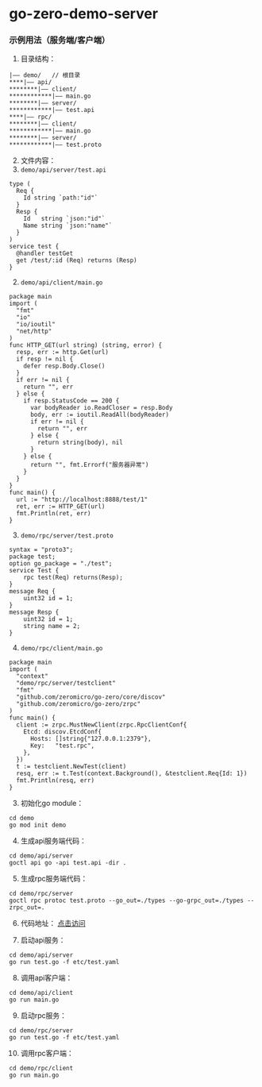 # go-zero-demo-server

### 示例用法（服务端/客户端）

1. 目录结构：
```
|—— demo/   // 根目录
****|—— api/
********|—— client/
************|—— main.go
********|—— server/
************|—— test.api
****|—— rpc/
********|—— client/
************|—— main.go
********|—— server/
************|—— test.proto
```

2. 文件内容：
  1. `demo/api/server/test.api`
  ```
  type (
    Req {
      Id string `path:"id"`
    }
    Resp {
      Id   string `json:"id"`
      Name string `json:"name"`
    }
  )
  service test {
    @handler testGet
    get /test/:id (Req) returns (Resp)
  }
  ```
  2. `demo/api/client/main.go`
  ```
  package main
  import (
    "fmt"
    "io"
    "io/ioutil"
    "net/http"
  )
  func HTTP_GET(url string) (string, error) {
    resp, err := http.Get(url)
    if resp != nil {
      defer resp.Body.Close()
    }
    if err != nil {
      return "", err
    } else {
      if resp.StatusCode == 200 {
        var bodyReader io.ReadCloser = resp.Body
        body, err := ioutil.ReadAll(bodyReader)
        if err != nil {
          return "", err
        } else {
          return string(body), nil
        }
      } else {
        return "", fmt.Errorf("服务器异常")
      }
    }
  }
  func main() {
    url := "http://localhost:8888/test/1"
    ret, err := HTTP_GET(url)
    fmt.Println(ret, err)
  }
  ```
  3. `demo/rpc/server/test.proto`
  ```
  syntax = "proto3";
  package test;
  option go_package = "./test";
  service Test {
      rpc test(Req) returns(Resp);
  }
  message Req {
      uint32 id = 1;
  }
  message Resp {
      uint32 id = 1;
      string name = 2;
  }
  ```
  4. `demo/rpc/client/main.go`
  ```
  package main
  import (
    "context"
    "demo/rpc/server/testclient"
    "fmt"
    "github.com/zeromicro/go-zero/core/discov"
    "github.com/zeromicro/go-zero/zrpc"
  )
  func main() {
    client := zrpc.MustNewClient(zrpc.RpcClientConf{
      Etcd: discov.EtcdConf{
        Hosts: []string{"127.0.0.1:2379"},
        Key:   "test.rpc",
      },
    })
    t := testclient.NewTest(client)
    resq, err := t.Test(context.Background(), &testclient.Req{Id: 1})
    fmt.Println(resq, err)
  }
  ```

3. 初始化go module：
```
cd demo
go mod init demo
```

4. 生成api服务端代码：
```
cd demo/api/server
goctl api go -api test.api -dir .
```

5. 生成rpc服务端代码：
```
cd demo/rpc/server
goctl rpc protoc test.proto --go_out=./types --go-grpc_out=./types --zrpc_out=.
```

6. 代码地址：
[点击访问](https://github.com/job520/go-zero-demo-server)


7. 启动api服务：
```
cd demo/api/server
go run test.go -f etc/test.yaml
```

8. 调用api客户端：
```
cd demo/api/client
go run main.go
```

9. 启动rpc服务：
```
cd demo/rpc/server
go run test.go -f etc/test.yaml
```

10. 调用rpc客户端：
```
cd demo/rpc/client
go run main.go
```
